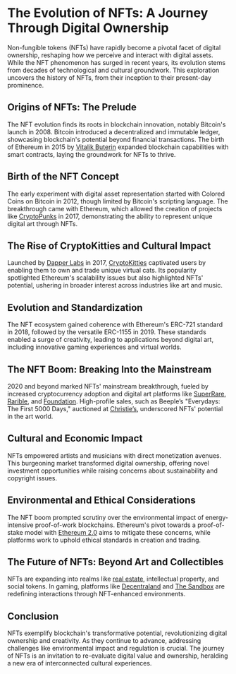 # The Evolution of NFTs: A Journey Through Digital Ownership

Non-fungible tokens (NFTs) have rapidly become a pivotal facet of digital ownership, reshaping how we perceive and interact with digital assets. While the NFT phenomenon has surged in recent years, its evolution stems from decades of technological and cultural groundwork. This exploration uncovers the history of NFTs, from their inception to their present-day prominence.

## Origins of NFTs: The Prelude

The NFT evolution finds its roots in blockchain innovation, notably Bitcoin's launch in 2008. Bitcoin introduced a decentralized and immutable ledger, showcasing blockchain's potential beyond financial transactions. The birth of Ethereum in 2015 by [Vitalik Buterin](https://vitalik.ca/) expanded blockchain capabilities with smart contracts, laying the groundwork for NFTs to thrive.

## Birth of the NFT Concept

The early experiment with digital asset representation started with Colored Coins on Bitcoin in 2012, though limited by Bitcoin's scripting language. The breakthrough came with Ethereum, which allowed the creation of projects like [CryptoPunks](https://www.larvalabs.com/cryptopunks) in 2017, demonstrating the ability to represent unique digital art through NFTs.

## The Rise of CryptoKitties and Cultural Impact

Launched by [Dapper Labs](https://dapperlabs.com/) in 2017, [CryptoKitties](https://www.cryptokitties.co/) captivated users by enabling them to own and trade unique virtual cats. Its popularity spotlighted Ethereum's scalability issues but also highlighted NFTs' potential, ushering in broader interest across industries like art and music.

## Evolution and Standardization

The NFT ecosystem gained coherence with Ethereum's ERC-721 standard in 2018, followed by the versatile ERC-1155 in 2019. These standards enabled a surge of creativity, leading to applications beyond digital art, including innovative gaming experiences and virtual worlds.

## The NFT Boom: Breaking Into the Mainstream

2020 and beyond marked NFTs' mainstream breakthrough, fueled by increased cryptocurrency adoption and digital art platforms like [SuperRare](https://superrare.com/), [Rarible](https://rarible.com/), and [Foundation](https://foundation.app/). High-profile sales, such as Beeple’s "Everydays: The First 5000 Days," auctioned at [Christie’s](https://www.christies.com/), underscored NFTs' potential in the art world.

## Cultural and Economic Impact

NFTs empowered artists and musicians with direct monetization avenues. This burgeoning market transformed digital ownership, offering novel investment opportunities while raising concerns about sustainability and copyright issues.

## Environmental and Ethical Considerations

The NFT boom prompted scrutiny over the environmental impact of energy-intensive proof-of-work blockchains. Ethereum's pivot towards a proof-of-stake model with [Ethereum 2.0](https://ethereum.org/en/eth2/) aims to mitigate these concerns, while platforms work to uphold ethical standards in creation and trading.

## The Future of NFTs: Beyond Art and Collectibles

NFTs are expanding into realms like [real estate](https://www.forbes.com/sites/natashagura/2021/09/08/nfts-are-coming-to-real-estate-should-you-buy-in/), intellectual property, and social tokens. In gaming, platforms like [Decentraland](https://decentraland.org/) and [The Sandbox](https://www.sandbox.game/en/) are redefining interactions through NFT-enhanced environments.

## Conclusion

NFTs exemplify blockchain's transformative potential, revolutionizing digital ownership and creativity. As they continue to advance, addressing challenges like environmental impact and regulation is crucial. The journey of NFTs is an invitation to re-evaluate digital value and ownership, heralding a new era of interconnected cultural experiences.